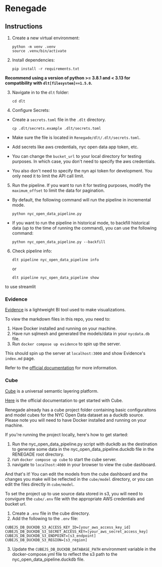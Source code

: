 # Renegade

## Instructions

1. Create a new virtual environment: 

    ```
    python -m venv .venv
    source .venv/bin/activate
    ```
2. Install dependencies: 

    ```
    pip install -r requirements.txt
    ```
**Recommend using a version of python >= 3.8.1 and < 3.13 for compatibility with `dlt[filesystem]==1.5.0`.**  

3. Navigate in to the `dlt` folder:

    ```
    cd dlt
    ```
4. Configure Secrets:
- Create a `secrets.toml` file in the `.dlt` directory.

    ```
    cp .dlt/secrets.example .dlt/secrets.toml
    ```
- Make sure the file is located in `Renegade/dlt/.dlt/secrets.toml`.
- Add secrets like aws credentials, nyc open data app token, etc.
- You can change the `bucket_url` to your local directory for testing purposes. In which case, you don't need to specify the aws credentials.
- You also don't need to specify the nyn api token for development. You only need it to limit the API call limit.


5. Run the pipeline. If you want to run it for testing purposes, modify the `maximum_offset` to limit the data for pagination. 
- By default, the following command will run the pipeline in incremental mode.

  ```
  python nyc_open_data_pipeline.py
  ```
- If you want to run the pipeline in historical mode, to backfill historical data (up to the time of running the command), you can use the following command:
    ```
    python nyc_open_data_pipeline.py --backfill
    ```
6. Check pipeline info:

    ```
    dlt pipeline nyc_open_data_pipeline info
    ``` 
    or 
    ```
    dlt pipeline nyc_open_data_pipeline show
    ``` 
to use streamlit  

### Evidence
[Evidence](https://evidence.dev/) is a lightweight BI tool used to make visualizations.

To view the markdown files in this repo, you need to:
1. Have Docker installed and running on your machine.
2. Have run sqlmesh and generated the models/data in your `nycdata.db` file.
3. Run `docker compose up evidence` to spin up the server.

This should spin up the server at `localhost:3000` and show Evidence's `index.md` page.  

Refer to the [official documentation](https://docs.evidence.dev/) for more information.

### Cube
[Cube](https://cube.dev/) is a universal semantic layering platform.

[Here](https://cube.dev/docs/product/getting-started/core/create-a-project) is the official documentation to get started with Cube.

Renegade already has a cube project folder containing basic configuraitons and model cubes for the NYC Open Data dataset as a duckdb source. Please note you will need to have Docker installed and running on your machine. 

If you're running the project locally, here's how to get started:
1. Run the nyc_open_data_pipeline.py script with duckdb as the destination to generate some data in the nyc_open_data_pipeline.duckdb file in the RENEGADE root directory.
2. run `docker compose up cube` to start the cube server.
3. navigate to `localhost:4000` in your browser to view the cube dashboard.

And that's it! You can edit the models from the cube dashboard and the changes you make will be reflected in the `cube/model` directory, or you can edit the files directly in `cube/model`.

To set the project up to use source data stored in s3, you will need to convigure the `cube/.env` file with the appropriate AWS credentials and bucket url.
1. Create a `.env` file in the cube directory.
2. Add the following to the `.env` file:
```
CUBEJS_DB_DUCKDB_S3_ACCESS_KEY_ID=[your_aws_access_key_id]
CUBEJS_DB_DUCKDB_S3_SECRET_ACCESS_KEY=[your_aws_secret_access_key]
CUBEJS_DB_DUCKDB_S3_ENDPOINT=[s3_endpoint]
CUBEJS_DB_DUCKDB_S3_REGION=[s3_region]
```
3. Update the `CUBEJS_DB_DUCKDB_DATABASE_PATH` environment variable in the docker-compose.yml file to reflect the s3 path to the nyc_open_data_pipeline.duckdb file.